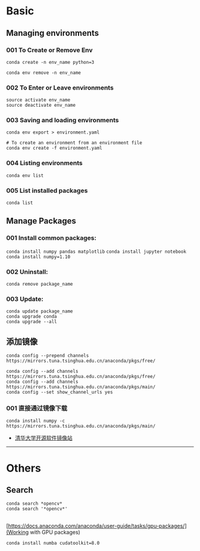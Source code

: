 #  Basic

## Managing environments

### 001 To Create or Remove Env

```
conda create -n env_name python=3

conda env remove -n env_name
```

### 002 To Enter or Leave environments

```
source activate env_name
source deactivate env_name
```

### 003 Saving and loading environments

```
conda env export > environment.yaml

# To create an environment from an environment file
conda env create -f environment.yaml
```

### 004 Listing environments

```
conda env list
```

### 005 List installed packages
```
conda list
```



## Manage Packages

### 001 Install common packages:

`conda install numpy pandas matplotlib`
`conda install jupyter notebook`
`conda install numpy=1.10`

### 002 Uninstall:

```
conda remove package_name
```

### 003 Update:

```
conda update package_name
conda upgrade conda
conda upgrade --all
```



## 添加镜像

```shell
conda config --prepend channels https://mirrors.tuna.tsinghua.edu.cn/anaconda/pkgs/free/
```

```shell
conda config --add channels https://mirrors.tuna.tsinghua.edu.cn/anaconda/pkgs/free/
conda config --add channels https://mirrors.tuna.tsinghua.edu.cn/anaconda/pkgs/main/
conda config --set show_channel_urls yes
```

###  001 直接通过镜像下载
```shell
conda install numpy -c https://mirrors.tuna.tsinghua.edu.cn/anaconda/pkgs/main/
```

- [清华大学开源软件镜像站](https://mirror.tuna.tsinghua.edu.cn/help/anaconda/)

----

# Others

## Search

```shell
conda search *opencv*
conda search '*opencv*'
```


##
[https://docs.anaconda.com/anaconda/user-guide/tasks/gpu-packages/](Working with GPU packages)
```
conda install numba cudatoolkit=8.0
```